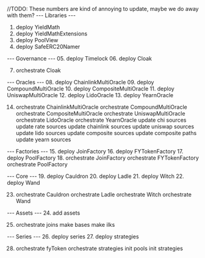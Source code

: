 //TODO: These numbers are kind of annoying to update, maybe we do away with them?
--- Libraries ---
01. deploy YieldMath
02. deploy YieldMathExtensions
03. deploy PoolView
04. deploy SafeERC20Namer

--- Governance ---
05. deploy Timelock
06. deploy Cloak

07. orchestrate Cloak

--- Oracles ---
08. deploy ChainlinkMultiOracle
09. deploy CompoundMultiOracle
10. deploy CompositeMultiOracle
11. deploy UniswapMultiOracle
12. deploy LidoOracle
13. deploy YearnOracle

14. orchestrate ChainlinkMultiOracle
    orchestrate CompoundMultiOracle
    orchestrate CompositeMultiOracle
    orchestrate UniswapMultiOracle
    orchestrate LidoOracle
    orchestrate YearnOracle
    update chi sources
    update rate sources
    update chainlink sources
    update uniswap sources
    update lido sources
    update composite sources
    update composite paths
    update yearn sources

--- Factories ---
15. deploy JoinFactory
16. deploy FYTokenFactory
17. deploy PoolFactory
18. orchestrate JoinFactory
    orchestrate FYTokenFactory
    orchestrate PoolFactory

--- Core ---
19. deploy Cauldron
20. deploy Ladle
21. deploy Witch
22. deploy Wand

23. orchestrate Cauldron
    orchestrate Ladle
    orchestrate Witch
    orchestrate Wand

--- Assets ---
24. add assets

25. orchestrate joins
    make bases
    make ilks

--- Series ---
26. deploy series
27. deploy strategies

28. orchestrate fyToken
    orchestrate strategies
    init pools
    init strategies